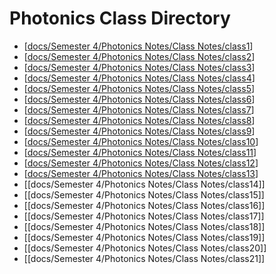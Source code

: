 # Photonics Class Directory
- [[docs/Semester 4/Photonics Notes/Class Notes/class1]]
- [[docs/Semester 4/Photonics Notes/Class Notes/class2]]
- [[docs/Semester 4/Photonics Notes/Class Notes/class3]]
- [[docs/Semester 4/Photonics Notes/Class Notes/class4]]
- [[docs/Semester 4/Photonics Notes/Class Notes/class5]]
- [[docs/Semester 4/Photonics Notes/Class Notes/class6]]
- [[docs/Semester 4/Photonics Notes/Class Notes/class7]]
- [[docs/Semester 4/Photonics Notes/Class Notes/class8]]
- [[docs/Semester 4/Photonics Notes/Class Notes/class9]]
- [[docs/Semester 4/Photonics Notes/Class Notes/class10]]
- [[docs/Semester 4/Photonics Notes/Class Notes/class11]]
- [[docs/Semester 4/Photonics Notes/Class Notes/class12]]
- [[docs/Semester 4/Photonics Notes/Class Notes/class13]]
- [[docs/Semester 4/Photonics Notes/Class Notes/class14]]
- [[docs/Semester 4/Photonics Notes/Class Notes/class15]]
- [[docs/Semester 4/Photonics Notes/Class Notes/class16]]
- [[docs/Semester 4/Photonics Notes/Class Notes/class17]]
- [[docs/Semester 4/Photonics Notes/Class Notes/class18]]
- [[docs/Semester 4/Photonics Notes/Class Notes/class19]]
- [[docs/Semester 4/Photonics Notes/Class Notes/class20]]
- [[docs/Semester 4/Photonics Notes/Class Notes/class21]]








[//begin]: # "Autogenerated link references for markdown compatibility"
[docs/Semester 4/Photonics Notes/Class Notes/class1]: class1.md "Photonics Solid-State Lesson 1"
[docs/Semester 4/Photonics Notes/Class Notes/class2]: class2.md "Photonics 1 Lesson 2"
[docs/Semester 4/Photonics Notes/Class Notes/class3]: class3.md "Photonics 1 Lesson 3"
[docs/Semester 4/Photonics Notes/Class Notes/class4]: class4.md "Photonics 1 Lesson 4"
[docs/Semester 4/Photonics Notes/Class Notes/class5]: class5.md "Photonics 1 Lesson 5"
[docs/Semester 4/Photonics Notes/Class Notes/class6]: class6.md "Photonics 1 Lesson 6"
[docs/Semester 4/Photonics Notes/Class Notes/class7]: class7.md "Photonics 1 Lesson 7"
[docs/Semester 4/Photonics Notes/Class Notes/class8]: class8.md "Photonics 1 Lesson 8"
[docs/Semester 4/Photonics Notes/Class Notes/class9]: class9.md "Photonics 1 Lesson 9"
[docs/Semester 4/Photonics Notes/Class Notes/class10]: class10.md "Photonics 1 Lesson 10"
[docs/Semester 4/Photonics Notes/Class Notes/class11]: class11.md "Photonics 1 Lesson 11"
[docs/Semester 4/Photonics Notes/Class Notes/class12]: class12.md "Photonics 1 Lesson 12"
[docs/Semester 4/Photonics Notes/Class Notes/class13]: class13.md "Photonics 1 Lesson 13"
[//end]: # "Autogenerated link references"
